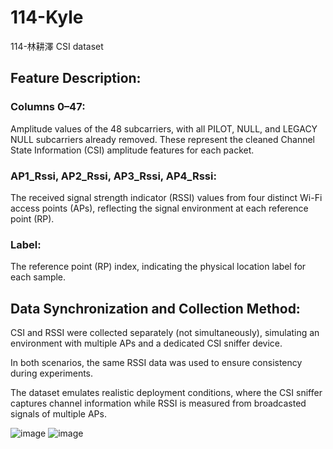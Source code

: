 # 114-Kyle
114-林耕澤 CSI dataset

## Feature Description:

### Columns 0–47:
Amplitude values of the 48 subcarriers, with all PILOT, NULL, and LEGACY NULL subcarriers already removed. These represent the cleaned Channel State Information (CSI) amplitude features for each packet.

### AP1_Rssi, AP2_Rssi, AP3_Rssi, AP4_Rssi:
The received signal strength indicator (RSSI) values from four distinct Wi-Fi access points (APs), reflecting the signal environment at each reference point (RP).

### Label:
The reference point (RP) index, indicating the physical location label for each sample.

## Data Synchronization and Collection Method:

CSI and RSSI were collected separately (not simultaneously), simulating an environment with multiple APs and a dedicated CSI sniffer device.

In both scenarios, the same RSSI data was used to ensure consistency during experiments.

The dataset emulates realistic deployment conditions, where the CSI sniffer captures channel information while RSSI is measured from broadcasted signals of multiple APs.

![image](https://github.com/user-attachments/assets/8c4e1ca1-e199-4cbb-9677-6e2935ea2c54)
![image](https://github.com/user-attachments/assets/8b29fb59-a8ed-47b4-a299-5dbb4bb68058)
